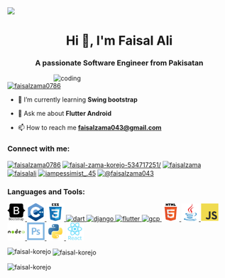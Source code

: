 <img width="800" src="https://d1jnx9ba8s6j9r.cloudfront.net/blog/wp-content/uploads/2019/10/website.png">
<h1 align="center">Hi 👋, I'm Faisal Ali</h1>
<h3 align="center">A passionate Software Engineer from Pakisatan</h3>
<img align="right" alt="coding" width=400 src="https://cdn.dribbble.com/users/1162077/screenshots/3848914/programmer.gif"> </p>

<p align="left"> <a href="https://twitter.com/faisalzama0786" target="blank"><img src="https://img.shields.io/twitter/follow/faisalzama0786?logo=twitter&style=for-the-badge" alt="faisalzama0786" /></a> </p>

- 🌱 I’m currently learning **Swing bootstrap**

- 💬 Ask me about **Flutter Android**

- 📫 How to reach me **faisalzama043@gmail.com**

<h3 align="left">Connect with me:</h3>
<p align="left">
<a href="https://twitter.com/faisalzama0786" target="blank"><img align="center" src="https://raw.githubusercontent.com/rahuldkjain/github-profile-readme-generator/master/src/images/icons/Social/twitter.svg" alt="faisalzama0786" height="30" width="40" /></a>
<a href="https://linkedin.com/in/faisal-zama-korejo-534717251/" target="blank"><img align="center" src="https://raw.githubusercontent.com/rahuldkjain/github-profile-readme-generator/master/src/images/icons/Social/linked-in-alt.svg" alt="faisal-zama-korejo-534717251/" height="30" width="40" /></a>
<a href="https://kaggle.com/faisalzama" target="blank"><img align="center" src="https://raw.githubusercontent.com/rahuldkjain/github-profile-readme-generator/master/src/images/icons/Social/kaggle.svg" alt="faisalzama" height="30" width="40" /></a>
<a href="https://fb.com/faisalali" target="blank"><img align="center" src="https://raw.githubusercontent.com/rahuldkjain/github-profile-readme-generator/master/src/images/icons/Social/facebook.svg" alt="faisalali" height="30" width="40" /></a>
<a href="https://instagram.com/iampessimist_.45" target="blank"><img align="center" src="https://raw.githubusercontent.com/rahuldkjain/github-profile-readme-generator/master/src/images/icons/Social/instagram.svg" alt="iampessimist_.45" height="30" width="40" /></a>
<a href="https://www.youtube.com/c/@faisalzama043" target="blank"><img align="center" src="https://raw.githubusercontent.com/rahuldkjain/github-profile-readme-generator/master/src/images/icons/Social/youtube.svg" alt="@faisalzama043" height="30" width="40" /></a>
</p>

<h3 align="left">Languages and Tools:</h3>
<p align="left"> <a href="https://getbootstrap.com" target="_blank" rel="noreferrer"> <img src="https://raw.githubusercontent.com/devicons/devicon/master/icons/bootstrap/bootstrap-plain-wordmark.svg" alt="bootstrap" width="40" height="40"/> </a> <a href="https://www.w3schools.com/cpp/" target="_blank" rel="noreferrer"> <img src="https://raw.githubusercontent.com/devicons/devicon/master/icons/cplusplus/cplusplus-original.svg" alt="cplusplus" width="40" height="40"/> </a> <a href="https://www.w3schools.com/css/" target="_blank" rel="noreferrer"> <img src="https://raw.githubusercontent.com/devicons/devicon/master/icons/css3/css3-original-wordmark.svg" alt="css3" width="40" height="40"/> </a> <a href="https://dart.dev" target="_blank" rel="noreferrer"> <img src="https://www.vectorlogo.zone/logos/dartlang/dartlang-icon.svg" alt="dart" width="40" height="40"/> </a> <a href="https://www.djangoproject.com/" target="_blank" rel="noreferrer"> <img src="https://cdn.worldvectorlogo.com/logos/django.svg" alt="django" width="40" height="40"/> </a> <a href="https://flutter.dev" target="_blank" rel="noreferrer"> <img src="https://www.vectorlogo.zone/logos/flutterio/flutterio-icon.svg" alt="flutter" width="40" height="40"/> </a> <a href="https://cloud.google.com" target="_blank" rel="noreferrer"> <img src="https://www.vectorlogo.zone/logos/google_cloud/google_cloud-icon.svg" alt="gcp" width="40" height="40"/> </a> <a href="https://www.w3.org/html/" target="_blank" rel="noreferrer"> <img src="https://raw.githubusercontent.com/devicons/devicon/master/icons/html5/html5-original-wordmark.svg" alt="html5" width="40" height="40"/> </a> <a href="https://www.java.com" target="_blank" rel="noreferrer"> <img src="https://raw.githubusercontent.com/devicons/devicon/master/icons/java/java-original.svg" alt="java" width="40" height="40"/> </a> <a href="https://developer.mozilla.org/en-US/docs/Web/JavaScript" target="_blank" rel="noreferrer"> <img src="https://raw.githubusercontent.com/devicons/devicon/master/icons/javascript/javascript-original.svg" alt="javascript" width="40" height="40"/> </a> <a href="https://nodejs.org" target="_blank" rel="noreferrer"> <img src="https://raw.githubusercontent.com/devicons/devicon/master/icons/nodejs/nodejs-original-wordmark.svg" alt="nodejs" width="40" height="40"/> </a> <a href="https://www.photoshop.com/en" target="_blank" rel="noreferrer"> <img src="https://raw.githubusercontent.com/devicons/devicon/master/icons/photoshop/photoshop-line.svg" alt="photoshop" width="40" height="40"/> </a> <a href="https://www.python.org" target="_blank" rel="noreferrer"> <img src="https://raw.githubusercontent.com/devicons/devicon/master/icons/python/python-original.svg" alt="python" width="40" height="40"/> </a> <a href="https://reactjs.org/" target="_blank" rel="noreferrer"> <img src="https://raw.githubusercontent.com/devicons/devicon/master/icons/react/react-original-wordmark.svg" alt="react" width="40" height="40"/> </a> </p>

<p><img align="left" src="https://github-readme-stats.vercel.app/api/top-langs?username=faisal-korejo&show_icons=true&locale=en&layout=compact" alt="faisal-korejo" /></p>

<p>&nbsp;<img align="center" src="https://github-readme-stats.vercel.app/api?username=faisal-korejo&show_icons=true&locale=en" alt="faisal-korejo" /></p>

<p><img align="center" src="https://github-readme-streak-stats.herokuapp.com/?user=faisal-korejo&" alt="faisal-korejo" /></p>

